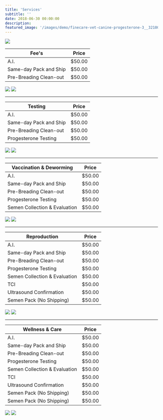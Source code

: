 ```yaml
---
title: 'Services'
subtitle: ''
date: 2018-06-30 00:00:00
description: 
featured_image: '/images/demo/finecare-vet-canine-progesterone-3__32100.jpg'
---
```


![](/images/demo/finecare-vet-canine-progesterone-3__32100.jpg)


| Fee's                         | Price  |
|-------------------------------|--------|
| A.I.		                | $50.00 |
| Same-day Pack and Ship        | $50.00 |
| Pre-Breading Clean-out        | $50.00 |


<div class="gallery" data-columns="1">
	<img src="/images/demo/demo-landscape.jpg">
	<img src="/images/demo/demo-landscape-2.jpg">
</div>

---
| Testing                       | Price  |
|-------------------------------|--------|
| A.I.		                | $50.00 |
| Same-day Pack and Ship        | $50.00 |
| Pre-Breading Clean-out        | $50.00 |
| Progesterone Testing		| $50.00 |


<div class="gallery" data-columns="1">
	<img src="/images/demo/demo-landscape.jpg">
	<img src="/images/demo/demo-landscape-2.jpg">
</div>

---

| Vaccination & Deworming       | Price  |
|-------------------------------|--------|
| A.I.		                | $50.00 |
| Same-day Pack and Ship        | $50.00 |
| Pre-Breading Clean-out        | $50.00 |
| Progesterone Testing		| $50.00 |
| Semen Collection & Evaluation | $50.00 |


<div class="gallery" data-columns="1">
	<img src="/images/demo/demo-landscape.jpg">
	<img src="/images/demo/demo-landscape-2.jpg">
</div>

---

| Reproduction                  | Price  |
|-------------------------------|--------|
| A.I.		                | $50.00 |
| Same-day Pack and Ship        | $50.00 |
| Pre-Breading Clean-out        | $50.00 |
| Progesterone Testing		| $50.00 |
| Semen Collection & Evaluation | $50.00 |
| TCI		                | $50.00 |
| Ultrasound Confirmation       | $50.00 |
| Semen Pack (No Shipping)      | $50.00 |

<div class="gallery" data-columns="1">
	<img src="/images/demo/demo-landscape.jpg">
	<img src="/images/demo/demo-landscape-2.jpg">
</div>

---

| Wellness & Care               | Price  |
|-------------------------------|--------|
| A.I.		                | $50.00 |
| Same-day Pack and Ship        | $50.00 |
| Pre-Breading Clean-out        | $50.00 |
| Progesterone Testing		| $50.00 |
| Semen Collection & Evaluation | $50.00 |
| TCI		                | $50.00 |
| Ultrasound Confirmation       | $50.00 |
| Semen Pack (No Shipping)      | $50.00 |
| Semen Pack (No Shipping)      | $50.00 |

<div class="gallery" data-columns="1">
	<img src="/images/demo/demo-landscape.jpg">
	<img src="/images/demo/demo-landscape-2.jpg">
</div>





